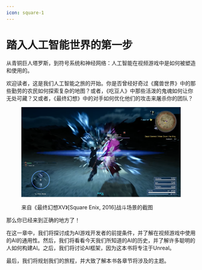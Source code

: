 ```yaml
---
icon: square-1
---
```


# 踏入人工智能世界的第一步

从青铜巨人塔罗斯，到符号系统和神经网络：人工智能在视频游戏中是如何被塑造和使用的。

欢迎读者，这是我们人工智能之旅的开始。你是否曾经好奇过《魔兽世界》中的那些勤劳的农民如何探索复杂的地图？或者，《吃豆人》中那些活泼的鬼魂如何让你无处可藏？又或者，《最终幻想》中的对手如何优化他们的攻击来屠杀你的团队？

<figure><img src="../../../.gitbook/assets/image (15).png" alt=""><figcaption><p>来自《最终幻想XV》[Square Enix, 2016]战斗场景的截图</p></figcaption></figure>

那么你已经来到正确的地方了！

在这一章中，我们将探讨成为AI游戏开发者的前提条件，并了解在视频游戏中使用的AI的通用性。然后，我们将看看今天我们所知道的AI的历史，并了解许多聪明的人如何构建AI。之后，我们将讨论AI框架，因为这本书将专注于Unreal。

最后，我们将规划我们的旅程，并大致了解本书各章节将涉及的主题。

